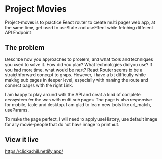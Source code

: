 # Project Movies

Project-moves is to practice React router to create multi pages web app, at the same time, get used to useState and useEffect while fetching different API Endpoint

## The problem

Describe how you approached to problem, and what tools and techniques you used to solve it. How did you plan? What technologies did you use? If you had more time, what would be next?
React Router seems to be a straigthforward concept to graps. However, i have a bit difficulty while making sub pages in deeper level, especially with naming the route and connect pages with the right Link.

I am happy to play around with the API and creat a kind of complete ecosystem for the web with multi sub pages. The page is also responsive for mobile, table and desktop. I am glad to 
learn new tools like url_match, useParams.

To make the page perfect, I will need to apply useHistory, use default image for any movie-people that do not have image to print out. 

## View it live

https://clickachill.netlify.app/
